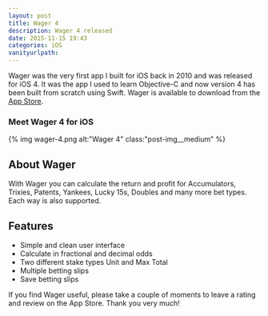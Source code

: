 ```yaml
---
layout: post
title: Wager 4
description: Wager 4 released
date: 2015-11-15 19:43
categories: iOS
vanityurlpath:
---
```

Wager was the very first app I built for iOS back in 2010 and was released for iOS 4. It was the app I used to learn Objective-C and now version 4 has been built from scratch using Swift. Wager is available to download from the [App Store](https://geo.itunes.apple.com/gb/app/wager/id378869159?mt=8).

### Meet Wager 4 for iOS
{% img wager-4.png alt:"Wager 4" class:"post-img__medium" %}

## About Wager
With Wager you can calculate the return and profit for Accumulators, Trixies, Patents, Yankees, Lucky 15s, Doubles and many more bet types. Each way is also supported.

## Features
- Simple and clean user interface
- Calculate in fractional and decimal odds
- Two different stake types Unit and Max Total
- Multiple betting slips
- Save betting slips

If you find Wager useful, please take a couple of moments to leave a rating and review on the App Store. Thank you very much!
